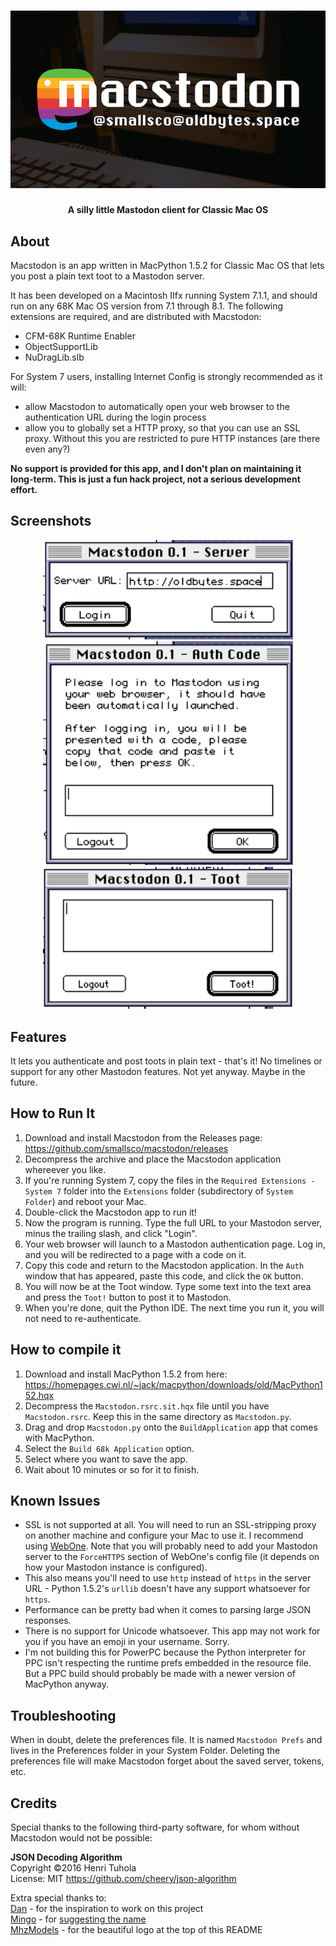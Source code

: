 <h1 align="center"><img src="readme_screenshots/macstodon-640.png" alt="Macstodon"></h1>
<h4 align="center">A silly little Mastodon client for Classic Mac OS</h4>

## About
Macstodon is an app written in MacPython 1.5.2 for Classic Mac OS that lets you post a plain text toot to a Mastodon server.

It has been developed on a Macintosh IIfx running System 7.1.1, and should run on any 68K Mac OS version from 7.1 through 8.1.
The following extensions are required, and are distributed with Macstodon:
 - CFM-68K Runtime Enabler
 - ObjectSupportLib
 - NuDragLib.slb

For System 7 users, installing Internet Config is strongly recommended as it will:
 - allow Macstodon to automatically open your web browser to the authentication URL during the login process
 - allow you to globally set a HTTP proxy, so that you can use an SSL proxy. Without this you are restricted to pure HTTP instances (are there even any?)

**No support is provided for this app, and I don't plan on maintaining it long-term. This is just a fun hack project, not a serious development effort.**

## Screenshots
<p align="center">
    <img src="readme_screenshots/login.png?raw=true" alt="Login Screenshot" width="400">
    <img src="readme_screenshots/auth.png?raw=true" alt="Auth Screenshot" width="400">
    <img src="readme_screenshots/toot.png?raw=true" alt="Toot Screenshot" width="400">
</p>

## Features
It lets you authenticate and post toots in plain text - that's it! No timelines or support for any other Mastodon features. Not yet anyway. Maybe in the future.

## How to Run It
1. Download and install Macstodon from the Releases page: <https://github.com/smallsco/macstodon/releases>
2. Decompress the archive and place the Macstodon application whereever you like.
3. If you're running System 7, copy the files in the `Required Extensions - System 7` folder into the `Extensions` folder (subdirectory of `System Folder`) and reboot your Mac.
4. Double-click the Macstodon app to run it!
5. Now the program is running. Type the full URL to your Mastodon server, minus the trailing slash, and click "Login".
6. Your web browser will launch to a Mastodon authentication page. Log in, and you will be redirected to a page with a code on it.
7. Copy this code and return to the Macstodon application. In the `Auth` window that has appeared, paste this code, and click the `OK` button.
8. You will now be at the Toot window. Type some text into the text area and press the `Toot!` button to post it to Mastodon.
9. When you're done, quit the Python IDE. The next time you run it, you will not need to re-authenticate.

## How to compile it
1. Download and install MacPython 1.5.2 from here: <https://homepages.cwi.nl/~jack/macpython/downloads/old/MacPython152.hqx>
2. Decompress the `Macstodon.rsrc.sit.hqx` file until you have `Macstodon.rsrc`. Keep this in the same directory as `Macstodon.py`.
3. Drag and drop `Macstodon.py` onto the `BuildApplication` app that comes with MacPython.
4. Select the `Build 68k Application` option.
5. Select where you want to save the app.
6. Wait about 10 minutes or so for it to finish.

## Known Issues
* SSL is not supported at all. You will need to run an SSL-stripping proxy on another machine and configure your Mac to use it. I recommend using [WebOne](https://github.com/atauenis/webone). Note that you will probably need to add your Mastodon server to the `ForceHTTPS` section of WebOne's config file (it depends on how your Mastodon instance is configured).
* This also means you'll need to use `http` instead of `https` in the server URL - Python 1.5.2's `urllib` doesn't have any support whatsoever for `https`.
* Performance can be pretty bad when it comes to parsing large JSON responses.
* There is no support for Unicode whatsoever. This app may not work for you if you have an emoji in your username. Sorry.
* I'm not building this for PowerPC because the Python interpreter for PPC isn't respecting the runtime prefs embedded in the resource file. But a PPC build should probably be made with a newer version of MacPython anyway.

## Troubleshooting
When in doubt, delete the preferences file. It is named `Macstodon Prefs` and lives in the Preferences folder in your System Folder. Deleting the preferences file will make Macstodon forget about the saved server, tokens, etc.

## Credits
Special thanks to the following third-party software, for whom without Macstodon would not be possible:

**JSON Decoding Algorithm**  
Copyright ©2016 Henri Tuhola  
License: MIT
<https://github.com/cheery/json-algorithm>

Extra special thanks to:  
[Dan](https://mastodon.lol/@billgoats) - for the inspiration to work on this project  
[Mingo](https://oldbytes.space/@mingo) - for [suggesting the name](https://oldbytes.space/@mingo/109316322622806248)  
[MhzModels](https://mastodon.art/@mhzmodels) - for the beautiful logo at the top of this README
